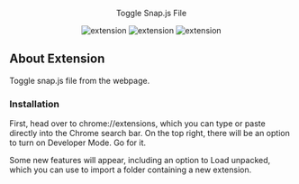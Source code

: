 <p align="center">Toggle Snap.js File</p>

<p align="center">
<img src="https://img.shields.io/badge/extension-chrome-COLOR" alt="extension">
<img src="https://img.shields.io/badge/author-Kapil Paul-COLOR" alt="extension">
<img src="https://img.shields.io/badge/version-1.0-COLOR" alt="extension">
</p>

## About Extension

Toggle snap.js file from the webpage.

### Installation

First, head over to chrome://extensions, which you can type or paste directly into the Chrome search bar. On the top right, there will be an option to turn on Developer Mode. Go for it.

Some new features will appear, including an option to Load unpacked, which you can use to import a folder containing a new extension.

